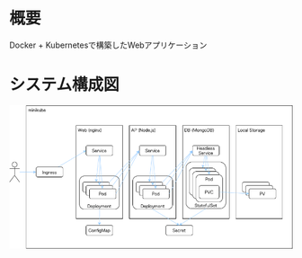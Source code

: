 # 概要
Docker + Kubernetesで構築したWebアプリケーション
# システム構成図
![システム構成図](https://github.com/waitsj778/docker-kubernetes-web-application-test/blob/main/image/system-configuration.png)